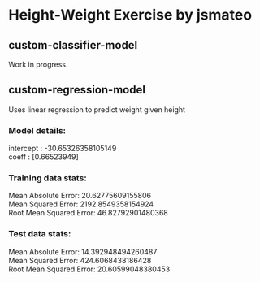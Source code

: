 # Height-Weight Exercise by jsmateo  


## custom-classifier-model  
Work in progress.
## custom-regression-model  
Uses linear regression to predict weight given height  

### Model details:
intercept :  -30.65326358105149  
coeff :  [0.66523949]  
### Training data stats:  
Mean Absolute Error: 20.62775609155806  
Mean Squared Error: 2192.8549358154924  
Root Mean Squared Error: 46.82792901480368  
### Test data stats:  
Mean Absolute Error: 14.392948494260487  
Mean Squared Error: 424.6068438186428  
Root Mean Squared Error: 20.60599048380453  


